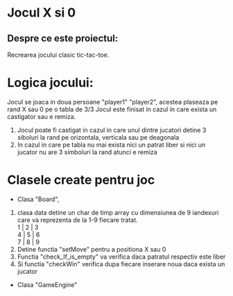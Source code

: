 # Jocul X si 0
## Despre ce este proiectul:
Recrearea jocului clasic tic-tac-toe.
# Logica jocului:
Jocul se joaca in doua persoane "player1" "player2", acestea plaseaza pe rand X sau 0 pe o tabla de 3/3
Jocul este finisat in cazul in care exista un castigator sau e remiza.
1. Jocul poate fi castigat in cazul in care unul dintre jucatori detine 3 siboluri la rand pe orizontala, verticala sau pe deagonala
2. In cazul in care pe tabla nu mai exista nici un patrat liber si nici un jucator nu are 3 simboluri la rand atunci e remiza
# Clasele create pentru joc
* Clasa "Board", 
1. clasa data detine un char de timp array cu dimensiunea de 9 iandexuri care va reprezenta de la 1-9 fiecare tratat.  
1 | 2 | 3  
4 | 5 | 6  
7 | 8 | 9  
2. Detine functia "setMove" pentru a positiona X sau 0  
3. Functia "check_If_is_empty" va verifica daca patratul respectiv este liber  
4. Si functia "checkWin" verifica dupa fiecare inserare noua daca exista un jucator  
* Clasa "GameEngine"
